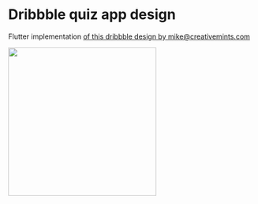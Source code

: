 # Dribbble quiz app design

Flutter implementation [of this dribbble design by mike@creativemints.com](https://cdn.dribbble.com/users/13307/screenshots/5836646/attachments/1257780/ios_app_game_quiz_loading_slider_menu_animation_illustration.jpg)

<img src="https://i.imgur.com/hEOXbR8.png" width="300">

